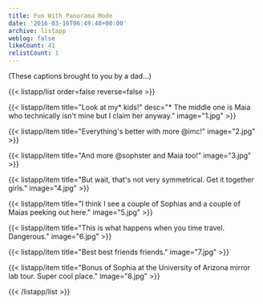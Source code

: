 ```yaml
---
title: Fun With Panorama Mode
date: '2016-03-16T06:49:48+00:00'
archive: listapp
weblog: false
likeCount: 41
relistCount: 1
---
```


(These captions brought to you by a dad...)

<!--more-->

{{< listapp/list order=false reverse=false >}}

   {{< listapp/item title="Look at my* kids!"
      desc="* The middle one is Maia who technically isn't mine but I claim her anyway."
      image="1.jpg" >}}

   {{< listapp/item title="Everything's better with more @imc!"
      image="2.jpg" >}}

   {{< listapp/item title="And more @sophster and Maia too!"
      image="3.jpg" >}}

   {{< listapp/item title="But wait, that's not very symmetrical. Get it together girls."
      image="4.jpg" >}}

   {{< listapp/item title="I think I see a couple of Sophias and a couple of Maias peeking out here."
      image="5.jpg" >}}

   {{< listapp/item title="This is what happens when you time travel. Dangerous."
      image="6.jpg" >}}

   {{< listapp/item title="Best best friends friends."
      image="7.jpg" >}}

   {{< listapp/item title="Bonus of Sophia at the University of Arizona mirror lab tour. Super cool place."
      image="8.jpg" >}}

{{< /listapp/list >}}
